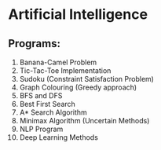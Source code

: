 # Artificial Intelligence 
## Programs:
1. Banana-Camel Problem
2. Tic-Tac-Toe Implementation
3. Sudoku (Constraint Satisfaction Problem)
4. Graph Colouring (Greedy approach)
5. BFS and DFS
6. Best First Search
7. A* Search Algorithm
8. Minimax Algorithm (Uncertain Methods)
9. NLP Program
10. Deep Learning Methods
